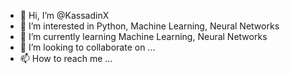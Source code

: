 - 👋 Hi, I’m @KassadinX
- 👀 I’m interested in Python, Machine Learning, Neural Networks
- 🌱 I’m currently learning Machine Learning, Neural Networks
- 💞️ I’m looking to collaborate on ...
- 📫 How to reach me ...

<!---
KassadinX/KassadinX is a ✨ special ✨ repository because its `README.md` (this file) appears on your GitHub profile.
You can click the Preview link to take a look at your changes.
--->
